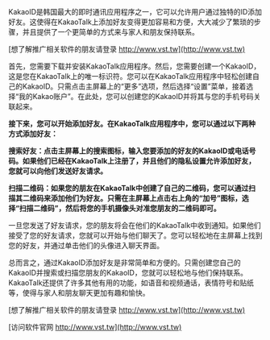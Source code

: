 KakaoID是韩国最大的即时通讯应用程序之一，它可以允许用户通过独特的ID添加好友。这使得在KakaoTalk上添加好友变得更加容易和方便，大大减少了繁琐的步骤，并且提供了一个更简单的方式来与家人和朋友保持联系。

[想了解推广相关软件的朋友请登录 http://www.vst.tw](http://www.vst.tw)

首先，您需要下载并安装KakaoTalk应用程序。然后，您需要创建一个KakaoID，这是您在KakaoTalk上的唯一标识符。您可以在KakaoTalk应用程序中轻松创建自己的KakaoID。只需点击主屏幕上的“更多”选项，然后选择“设置”菜单，接着选择“我的Kakao账户”。在此处，您可以创建您的KakaoID并将其与您的手机号码关联起来。

**接下来，您可以开始添加好友。在KakaoTalk应用程序中，您可以通过以下两种方式添加好友：**

**搜索好友：点击主屏幕上的搜索图标，输入您要添加的好友的KakaoID或电话号码。如果他们已经在KakaoTalk上注册了，并且他们的隐私设置允许添加好友，您就可以向他们发送好友请求。**

**扫描二维码：如果您的朋友在KakaoTalk中创建了自己的二维码，您可以通过扫描其二维码来添加他们为好友。只需在主屏幕上点击右上角的“加号”图标，选择“扫描二维码”，然后将您的手机摄像头对准您朋友的二维码即可。**

一旦您发送了好友请求，您的朋友将会在他们的KakaoTalk中收到通知。如果他们接受了您的好友请求，您就可以开始与他们聊天了。您可以轻松地在主屏幕上找到您的好友，并通过单击他们的头像进入聊天界面。

总而言之，通过KakaoID添加好友是非常简单和方便的。只需创建您自己的KakaoID并搜索或扫描您朋友的KakaoID，您就可以轻松地与他们保持联系。KakaoTalk还提供了许多其他有用的功能，如语音和视频通话，表情符号和贴纸等，使得与家人和朋友聊天更加有趣和愉快。

[想了解推广相关软件的朋友请登录 http://www.vst.tw](http://www.vst.tw)


[访问软件官网 http://www.vst.tw](http://www.vst.tw)
